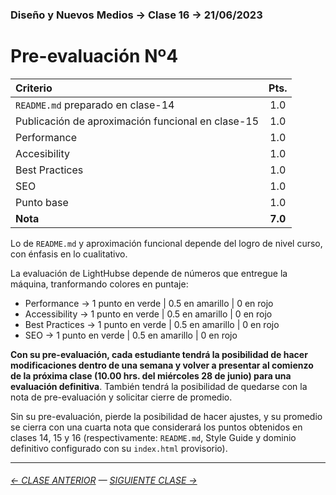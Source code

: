 ### Diseño y Nuevos Medios → Clase 16 → 21/06/2023

# Pre-evaluación Nº4

| Criterio | Pts. |
|:---------|:----:|
| `README.md` preparado en clase-14 | 1.0 |
| Publicación de aproximación funcional en clase-15 | 1.0 |
| Performance | 1.0 |
| Accesibility | 1.0 |
| Best Practices | 1.0 |
| SEO | 1.0 |
| Punto base | 1.0 |
| **Nota** | **7.0** |

Lo de `README.md` y aproximación funcional depende del logro de nivel curso, con énfasis en lo cualitativo.

La evaluación de LightHubse depende de números que entregue la máquina, tranformando colores en puntaje:

- Performance → 1 punto en verde | 0.5 en amarillo | 0 en rojo
- Accessibility → 1 punto en verde | 0.5 en amarillo | 0 en rojo
- Best Practices → 1 punto en verde | 0.5 en amarillo | 0 en rojo
- SEO → 1 punto en verde | 0.5 en amarillo | 0 en rojo

**Con su pre-evaluación, cada estudiante tendrá la posibilidad de hacer modificaciones dentro de una semana y volver a presentar al comienzo de la próxima clase (10.00 hrs. del miércoles 28 de junio) para una evaluación definitiva**. También tendrá la posibilidad de quedarse con la nota de pre-evaluación y solicitar cierre de promedio.

Sin su pre-evaluación, pierde la posibilidad de hacer ajustes, y su promedio se cierra con una cuarta nota que considerará los puntos obtenidos en clases 14, 15 y 16 (respectivamente: `README.md`, Style Guide y dominio definitivo configurado con su `index.html` provisorio).

- - - - - - - 

###### [← CLASE ANTERIOR](https://github.com/profesorfaco/dno037-2023/tree/main/clase-15) — [SIGUIENTE CLASE →](https://github.com/profesorfaco/dno037-2023/tree/main/clase-17)
